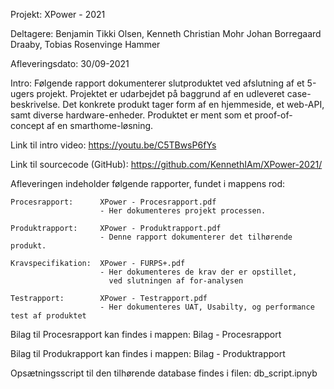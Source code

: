 Projekt: 
	XPower - 2021

Deltagere: 
	Benjamin Tikki Olsen, 
	Kenneth Christian Mohr
	Johan Borregaard Draaby, 
	Tobias Rosenvinge Hammer

Afleveringsdato:
	30/09-2021
	
	
	
Intro:
	Følgende rapport dokumenterer slutproduktet ved afslutning af et 5-ugers 
	projekt. Projektet er udarbejdet på baggrund af en udleveret case-beskrivelse.
	Det konkrete produkt tager form af en hjemmeside, et web-API, samt diverse 
	hardware-enheder. Produktet er ment som et proof-of-concept af en smarthome-løsning.

	
	
Link til intro video: https://youtu.be/C5TBwsP6fYs

Link til sourcecode (GitHub): https://github.com/KennethIAm/XPower-2021/

	
Afleveringen indeholder følgende rapporter, fundet i mappens rod:

	Procesrapport: 		XPower - Procesrapport.pdf
						- Her dokumenteres projekt processen.
	
	Produktrapport:		XPower - Produktrapport.pdf
						- Denne rapport dokumenterer det tilhørende produkt.
	
	Kravspecifikation:	XPower - FURPS+.pdf
						- Her dokumenteres de krav der er opstillet, 
						  ved slutningen af for-analysen
	
	Testrapport:		XPower - Testrapport.pdf
						- Her dokumenteres UAT, Usabilty, og performance test af produktet


Bilag til Procesrapport kan findes i mappen: Bilag - Procesrapport

Bilag til Produkrapport kan findes i mappen: Bilag - Produktrapport


Opsætningsscript til den tilhørende database findes i filen: db_script.ipnyb
